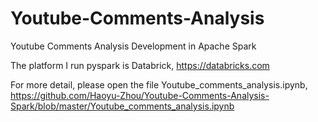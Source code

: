# Youtube-Comments-Analysis
Youtube Comments Analysis Development in Apache Spark

The platform I run pyspark is Databrick, https://databricks.com

For more detail, please open the file Youtube_comments_analysis.ipynb, https://github.com/Haoyu-Zhou/Youtube-Comments-Analysis-Spark/blob/master/Youtube_comments_analysis.ipynb
